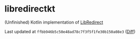 # libredirectkt

(Unfinished) Kotlin implementation of [LibRedirect](https://github.com/libredirect/libredirect)

Last updated
at `ffbb946b5c50e48ad78c7f3f5f1fe30b150a08e3` ([Diff](https://github.com/libredirect/libredirect/compare/ffbb946b5c50e48ad78c7f3f5f1fe30b150a08e3...master))
